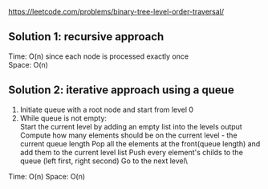 https://leetcode.com/problems/binary-tree-level-order-traversal/

## Solution 1: recursive approach
Time: O(n) since each node is processed exactly once\
Space: O(n)

## Solution 2: iterative approach using a queue

1. Initiate queue with a root node and start from level 0
2. While queue is not empty:\
	Start the current level by adding an empty list into the levels output
	Compute how many elements should be on the current level - the current queue length
	Pop all the elements at the front(queue length) and add them to the current level list
	Push every element's childs to the queue (left first, right second)
	Go to the next level\

Time: O(n)
Space: O(n)

